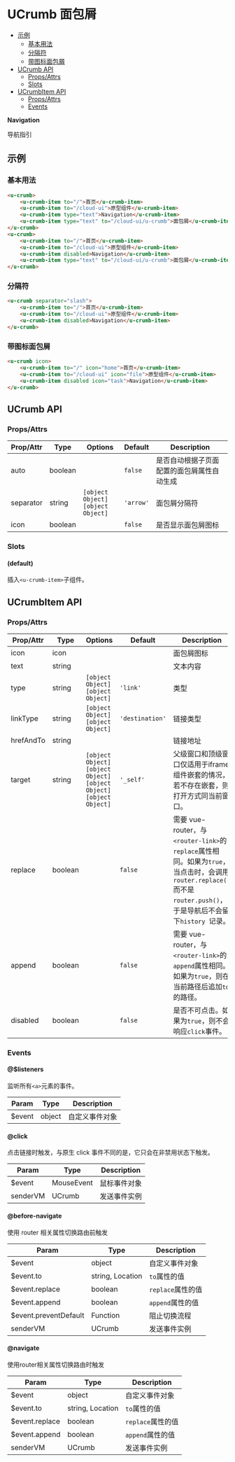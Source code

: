 <!-- 该 README.md 根据 api.yaml 和 docs/*.md 自动生成，为了方便在 GitHub 和 NPM 上查阅。如需修改，请查看源文件 -->

# UCrumb 面包屑

- [示例](#示例)
    - [基本用法](#基本用法)
    - [分隔符](#分隔符)
    - [带图标面包屑](#带图标面包屑)
- [UCrumb API](#ucrumb-api)
    - [Props/Attrs](#propsattrs)
    - [Slots](#slots)
- [UCrumbItem API](#ucrumbitem-api)
    - [Props/Attrs](#propsattrs-2)
    - [Events](#events)

**Navigation**

导航指引

## 示例
### 基本用法

``` html
<u-crumb>
    <u-crumb-item to="/">首页</u-crumb-item>
    <u-crumb-item to="/cloud-ui">原型组件</u-crumb-item>
    <u-crumb-item type="text">Navigation</u-crumb-item>
    <u-crumb-item type="text" to="/cloud-ui/u-crumb">面包屑</u-crumb-item>
</u-crumb>
<u-crumb>
    <u-crumb-item to="/">首页</u-crumb-item>
    <u-crumb-item to="/cloud-ui">原型组件</u-crumb-item>
    <u-crumb-item disabled>Navigation</u-crumb-item>
    <u-crumb-item type="text" to="/cloud-ui/u-crumb">面包屑</u-crumb-item>
</u-crumb>
```

### 分隔符

``` html
<u-crumb separator="slash">
    <u-crumb-item to="/">首页</u-crumb-item>
    <u-crumb-item to="/cloud-ui">原型组件</u-crumb-item>
    <u-crumb-item disabled>Navigation</u-crumb-item>
</u-crumb>
```

### 带图标面包屑

``` html
<u-crumb icon>
    <u-crumb-item to="/" icon="home">首页</u-crumb-item>
    <u-crumb-item to="/cloud-ui" icon="file">原型组件</u-crumb-item>
    <u-crumb-item disabled icon="task">Navigation</u-crumb-item>
</u-crumb>
```

## UCrumb API
### Props/Attrs

| Prop/Attr | Type | Options | Default | Description |
| --------- | ---- | ------- | ------- | ----------- |
| auto | boolean |  | `false` | 是否自动根据子页面配置的面包屑属性自动生成 |
| separator | string | `[object Object]`<br/>`[object Object]` | `'arrow'` | 面包屑分隔符 |
| icon | boolean |  | `false` | 是否显示面包屑图标 |

### Slots

#### (default)

插入`<u-crumb-item>`子组件。

## UCrumbItem API
### Props/Attrs

| Prop/Attr | Type | Options | Default | Description |
| --------- | ---- | ------- | ------- | ----------- |
| icon | icon |  |  | 面包屑图标 |
| text | string |  |  | 文本内容 |
| type | string | `[object Object]`<br/>`[object Object]` | `'link'` | 类型 |
| linkType | string | `[object Object]`<br/>`[object Object]` | `'destination'` | 链接类型 |
| hrefAndTo | string |  |  | 链接地址 |
| target | string | `[object Object]`<br/>`[object Object]`<br/>`[object Object]`<br/>`[object Object]` | `'_self'` | 父级窗口和顶级窗口仅适用于iframe组件嵌套的情况，若不存在嵌套，则打开方式同当前窗口。 |
| replace | boolean |  | `false` | 需要 vue-router，与`<router-link>`的`replace`属性相同。如果为`true`，当点击时，会调用`router.replace()`而不是`router.push()`，于是导航后不会留下`history `记录。 |
| append | boolean |  | `false` | 需要 vue-router，与`<router-link>`的`append`属性相同。如果为`true`，则在当前路径后追加`to`的路径。 |
| disabled | boolean |  | `false` | 是否不可点击。如果为`true`，则不会响应`click`事件。 |

### Events

#### @$listeners

监听所有`<a>`元素的事件。

| Param | Type | Description |
| ----- | ---- | ----------- |
| $event | object | 自定义事件对象 |

#### @click

点击链接时触发，与原生 click 事件不同的是，它只会在非禁用状态下触发。

| Param | Type | Description |
| ----- | ---- | ----------- |
| $event | MouseEvent | 鼠标事件对象 |
| senderVM | UCrumb | 发送事件实例 |

#### @before-navigate

使用 router 相关属性切换路由前触发

| Param | Type | Description |
| ----- | ---- | ----------- |
| $event | object | 自定义事件对象 |
| $event.to | string, Location | `to`属性的值 |
| $event.replace | boolean | `replace`属性的值 |
| $event.append | boolean | `append`属性的值 |
| $event.preventDefault | Function | 阻止切换流程 |
| senderVM | UCrumb | 发送事件实例 |

#### @navigate

使用router相关属性切换路由时触发

| Param | Type | Description |
| ----- | ---- | ----------- |
| $event | object | 自定义事件对象 |
| $event.to | string, Location | `to`属性的值 |
| $event.replace | boolean | `replace`属性的值 |
| $event.append | boolean | `append`属性的值 |
| senderVM | UCrumb | 发送事件实例 |

